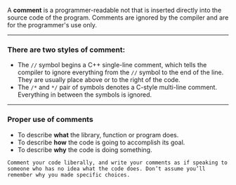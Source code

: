 A **comment** is a programmer-readable not that is inserted directly into the source code of the program. Comments are ignored by the compiler and are for the programmer's use only.

---
### There are two styles of comment:
- The `//` symbol begins a C++ single-line comment, which tells the compiler to ignore everything from the `//` symbol to the end of the line. They are usually place above or to the right of the code.
- The `/*` and `*/` pair of symbols denotes a C-style multi-line comment. Everything in between the symbols is ignored.
---
### Proper use of comments
- To describe **what** the library, function or program does.
- To describe **how** the code is going to accomplish its goal.
- To describe **why** the code is doing something.

```ad-note
Comment your code liberally, and write your comments as if speaking to someone who has no idea what the code does. Don’t assume you’ll remember why you made specific choices.
```